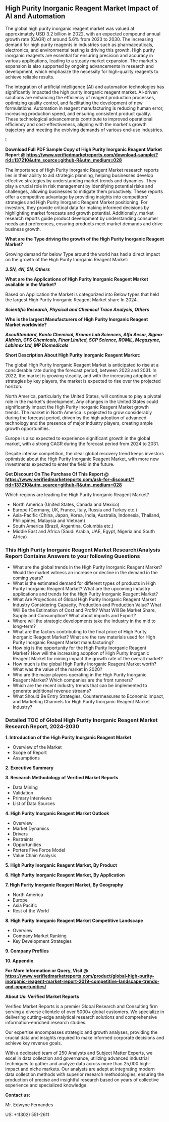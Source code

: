 <h2>High Purity Inorganic Reagent Market Impact of AI and Automation</h2><p>The global high purity inorganic reagent market was valued at approximately USD 3.2 billion in 2022, with an expected compound annual growth rate (CAGR) of around 5.6% from 2023 to 2030. The increasing demand for high purity reagents in industries such as pharmaceuticals, electronics, and environmental testing is driving this growth. High purity inorganic reagents are essential for ensuring precision and accuracy in various applications, leading to a steady market expansion. The market's expansion is also supported by ongoing advancements in research and development, which emphasize the necessity for high-quality reagents to achieve reliable results.</p><p>The integration of artificial intelligence (AI) and automation technologies has significantly impacted the high purity inorganic reagent market. AI-driven solutions are enhancing the efficiency of reagent production processes, optimizing quality control, and facilitating the development of new formulations. Automation in reagent manufacturing is reducing human error, increasing production speed, and ensuring consistent product quality. These technological advancements contribute to improved operational efficiency and cost-effectiveness, aligning with the market's growth trajectory and meeting the evolving demands of various end-use industries.</p>t</p><p id="" class=""><strong>Download Full PDF Sample Copy of High Purity Inorganic Reagent Market Report @ <a href="https://www.verifiedmarketreports.com/download-sample/?rid=137210&utm_source=github-R&utm_medium=028" target="_blank">https://www.verifiedmarketreports.com/download-sample/?rid=137210&utm_source=github-R&utm_medium=028</a></strong></p><p>The importance of&nbsp;High Purity Inorganic Reagent Market research reports lies in their ability to aid strategic planning, helping businesses develop effective strategies by understanding market trends and dynamics. They play a crucial role in risk management by identifying potential risks and challenges, allowing businesses to mitigate them proactively. These reports offer a competitive advantage by providing insights into competitors' strategies and High Purity Inorganic Reagent Market positioning. For investors, they provide critical data for making informed decisions by highlighting market forecasts and growth potential. Additionally, market research reports guide product development by understanding consumer needs and preferences, ensuring products meet market demands and drive business growth.</p><p><strong>What are the&nbsp;Type driving the growth of the High Purity Inorganic Reagent Market?</strong></p><p id="" class="">Growing demand for below Type around the world has had a direct impact on the growth of the High Purity Inorganic Reagent Market:</p><em><strong>3.5N, 4N, 5N, Others</strong></em></p><strong>What are the&nbsp;Applications&nbsp;of High Purity Inorganic Reagent Market available in the Market?</strong></p><p id="" class="">Based on Application the Market is categorized into Below types that held the largest High Purity Inorganic Reagent Market share In 2024.</p><em><strong>Scientific Research, Physical and Chemical Trace Analysis, Others</strong></em></p><strong>Who is the largest Manufacturers of High Purity Inorganic Reagent Market worldwide?</strong></p><p><em><strong>AccuStandard, Kanto Chemical, Kronox Lab Sciences, Alfa Aesar, Sigma-Aldrich, GFS Chemicals, Finar Limited, SCP Science, ROMIL, Megazyme, Labimex Ltd, MP Biomedicals</strong></em></p><p id="" class=""><strong>Short Description About High Purity Inorganic Reagent Market:</strong></p><p>The global High Purity Inorganic Reagent Market is anticipated to rise at a considerable rate during the forecast period, between 2023 and 2031. In 2022, the market is growing steadily, and with the increasing adoption of strategies by key players, the market is expected to rise over the projected horizon.</p><p>North America, particularly the United States, will continue to play a pivotal role in the market's development. Any changes in the United States could significantly impact the High Purity Inorganic Reagent Market growth trends. The market in North America is projected to grow considerably during the forecast period, driven by the high adoption of advanced technology and the presence of major industry players, creating ample growth opportunities.</p><p>Europe is also expected to experience significant growth in the global market, with a strong CAGR during the forecast period from 2024 to 2031.</p><p>Despite intense competition, the clear global recovery trend keeps investors optimistic about the High Purity Inorganic Reagent Market, with more new investments expected to enter the field in the future.</p><p id="" class=""><strong>Get Discount On The Purchase Of This Report @ <a href="https://www.verifiedmarketreports.com/ask-for-discount/?rid=137210&utm_source=github-R&utm_medium=028" target="_blank">https://www.verifiedmarketreports.com/ask-for-discount/?rid=137210&utm_source=github-R&utm_medium=028</a></strong></p>Which regions are leading the High Purity Inorganic Reagent Market?</p><ul><li>North America (United States, Canada and Mexico)</li><li>Europe (Germany, UK, France, Italy, Russia and Turkey etc.)</li><li>Asia-Pacific (China, Japan, Korea, India, Australia, Indonesia, Thailand, Philippines, Malaysia and Vietnam)</li><li>South America (Brazil, Argentina, Columbia etc.)</li><li>Middle East and Africa (Saudi Arabia, UAE, Egypt, Nigeria and South Africa)</li></ul><h3 id="" class="">This High Purity Inorganic Reagent Market Research/Analysis Report Contains Answers to your following Questions</h3><ul><li>What are the global trends in the High Purity Inorganic Reagent Market? Would the market witness an increase or decline in the demand in the coming years?</li><li>What is the estimated demand for different types of products in High Purity Inorganic Reagent Market? What are the upcoming industry applications and trends for the High Purity Inorganic Reagent Market?</li><li>What Are Projections of Global High Purity Inorganic Reagent Market Industry Considering Capacity, Production and Production Value? What Will Be the Estimation of Cost and Profit? What Will Be Market Share, Supply and Consumption? What about imports and Export?</li><li>Where will the strategic developments take the industry in the mid to long-term?</li><li>What are the factors contributing to the final price of High Purity Inorganic Reagent Market? What are the raw materials used for High Purity Inorganic Reagent Market manufacturing?</li><li>How big is the opportunity for the High Purity Inorganic Reagent Market? How will the increasing adoption of High Purity Inorganic Reagent Market for mining impact the growth rate of the overall market?</li><li>How much is the global High Purity Inorganic Reagent Market worth? What was the value of the market In 2020?</li><li>Who are the major players operating in the High Purity Inorganic Reagent Market? Which companies are the front runners?</li><li>Which are the recent industry trends that can be implemented to generate additional revenue streams?</li><li>What Should Be Entry Strategies, Countermeasures to Economic Impact, and Marketing Channels for High Purity Inorganic Reagent Market Industry?</li></ul><h3 id="" class="">Detailed TOC of Global High Purity Inorganic Reagent Market Research Report, 2024-2030</h3><p id="" class=""><strong>1. Introduction of the High Purity Inorganic Reagent Market</strong></p><ul><li>Overview of the Market</li><li>Scope of Report</li><li>Assumptions</li></ul><p id="" class=""><strong>2. Executive Summary</strong></p><p id="" class=""><strong>3. Research Methodology of Verified Market Reports</strong></p><ul><li>Data Mining</li><li>Validation</li><li>Primary Interviews</li><li>List of Data Sources</li></ul><p id="" class=""><strong>4. High Purity Inorganic Reagent Market Outlook</strong></p><ul><li>Overview</li><li>Market Dynamics</li><li>Drivers</li><li>Restraints</li><li>Opportunities</li><li>Porters Five Force Model</li><li>Value Chain Analysis</li></ul><p id="" class=""><strong>5. High Purity Inorganic Reagent Market, By Product</strong></p><p id="" class=""><strong>6. High Purity Inorganic Reagent Market, By Application</strong></p><p id="" class=""><strong>7. High Purity Inorganic Reagent Market, By Geography</strong></p><ul><li>North America</li><li>Europe</li><li>Asia Pacific</li><li>Rest of the World</li></ul><p id="" class=""><strong>8. High Purity Inorganic Reagent Market Competitive Landscape</strong></p><ul><li>Overview</li><li>Company Market Ranking</li><li>Key Development Strategies</li></ul><p id="" class=""><strong>9. Company Profiles</strong></p><p id="" class=""><strong>10. Appendix</strong></p><p id="" class=""><strong>For More Information or Query, Visit @ <a href="https://www.verifiedmarketreports.com/product/global-high-purity-inorganic-reagent-market-report-2019-competitive-landscape-trends-and-opportunities/" target="_blank">https://www.verifiedmarketreports.com/product/global-high-purity-inorganic-reagent-market-report-2019-competitive-landscape-trends-and-opportunities/</a></strong></p><p id="" class=""><strong>About Us: Verified Market Reports</strong></p><p id="" class="">Verified Market Reports is a premier Global Research and Consulting firm serving a diverse clientele of over 5000+ global customers. We specialize in delivering cutting-edge analytical research solutions and comprehensive information-enriched research studies.</p><p id="" class="">Our expertise encompasses strategic and growth analyses, providing the crucial data and insights required to make informed corporate decisions and achieve key revenue goals.</p><p id="" class="">With a dedicated team of 250 Analysts and Subject Matter Experts, we excel in data collection and governance, utilizing advanced industrial techniques to gather and analyze data across more than 25,000 high-impact and niche markets. Our analysts are adept at integrating modern data collection methods with superior research methodologies, ensuring the production of precise and insightful research based on years of collective experience and specialized knowledge.</p><p id="" class=""><strong>Contact us:</strong></p><p id="" class="">Mr. Edwyne Fernandes</p><p id="" class="">US: +1(302) 551-2611</p>